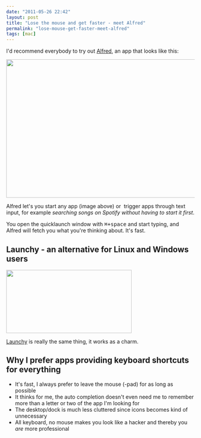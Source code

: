 ```yaml
---
date: "2011-05-26 22:42"
layout: post
title: "Lose the mouse and get faster - meet Alfred"
permalink: "lose-mouse-get-faster-meet-alfred"
tags: [mac]
---
```


I'd recommend everybody to try out <a href="http://www.alfredapp.com/">Alfred</a>, an app that looks like this:

<a href="http://iamnearlythere.com/wp-content/uploads/2011/05/applicationlauncher.jpeg"><img class="alignnone size-full wp-image-460" title="alfred" src="http://iamnearlythere.com/wp-content/uploads/2011/05/applicationlauncher.jpeg" alt="" width="638" height="370" /></a>

Alfred let's you start any app (image above) or  trigger apps through text input, for example <em>searching songs on Spotify without having to start it first</em>.

You open the quicklaunch window with <kbd>⌘+space</kbd> and start typing, and Alfred will fetch you what you're thinking about. It's fast.
<h2>Launchy - an alternative for Linux and Windows users</h2>
<a href="http://iamnearlythere.com/wp-content/uploads/2011/05/Launchy-opening-an-.png"><img class="alignnone size-full wp-image-461" title="Launchy opening an" src="http://iamnearlythere.com/wp-content/uploads/2011/05/Launchy-opening-an-.png" alt="" width="335" height="169" /></a>

<a title="Launchy" href="http://www.launchy.net/">Launchy</a> is really the same thing, it works as a charm.
<h2>Why I prefer apps providing keyboard shortcuts for everything</h2>
<ul>
	<li>It's fast, I always prefer to leave the mouse (-pad) for as long as possible</li>
	<li>It thinks for me, the auto completion doesn't even need me to remember more than a letter or two of the app I'm looking for</li>
	<li>The desktop/dock is much less cluttered since icons becomes kind of unnecessary</li>
	<li>All keyboard, no mouse makes you look like a hacker and thereby you <em>are</em> more professional</li>
</ul>
